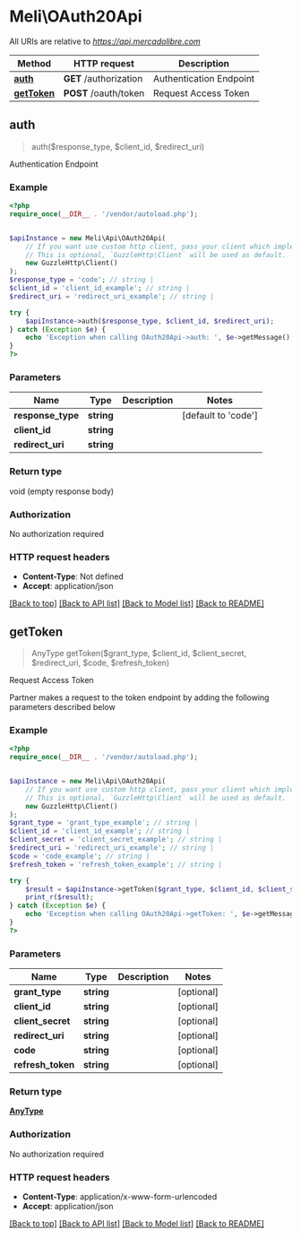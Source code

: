 # Meli\OAuth20Api

All URIs are relative to *https://api.mercadolibre.com*

Method | HTTP request | Description
------------- | ------------- | -------------
[**auth**](OAuth20Api.md#auth) | **GET** /authorization | Authentication Endpoint
[**getToken**](OAuth20Api.md#getToken) | **POST** /oauth/token | Request Access Token



## auth

> auth($response_type, $client_id, $redirect_uri)

Authentication Endpoint

### Example

```php
<?php
require_once(__DIR__ . '/vendor/autoload.php');


$apiInstance = new Meli\Api\OAuth20Api(
    // If you want use custom http client, pass your client which implements `GuzzleHttp\ClientInterface`.
    // This is optional, `GuzzleHttp\Client` will be used as default.
    new GuzzleHttp\Client()
);
$response_type = 'code'; // string | 
$client_id = 'client_id_example'; // string | 
$redirect_uri = 'redirect_uri_example'; // string | 

try {
    $apiInstance->auth($response_type, $client_id, $redirect_uri);
} catch (Exception $e) {
    echo 'Exception when calling OAuth20Api->auth: ', $e->getMessage(), PHP_EOL;
}
?>
```

### Parameters


Name | Type | Description  | Notes
------------- | ------------- | ------------- | -------------
 **response_type** | **string**|  | [default to &#39;code&#39;]
 **client_id** | **string**|  |
 **redirect_uri** | **string**|  |

### Return type

void (empty response body)

### Authorization

No authorization required

### HTTP request headers

- **Content-Type**: Not defined
- **Accept**: application/json

[[Back to top]](#) [[Back to API list]](../../README.md#documentation-for-api-endpoints)
[[Back to Model list]](../../README.md#documentation-for-models)
[[Back to README]](../../README.md)


## getToken

> AnyType getToken($grant_type, $client_id, $client_secret, $redirect_uri, $code, $refresh_token)

Request Access Token

Partner makes a request to the token endpoint by adding the following parameters described below

### Example

```php
<?php
require_once(__DIR__ . '/vendor/autoload.php');


$apiInstance = new Meli\Api\OAuth20Api(
    // If you want use custom http client, pass your client which implements `GuzzleHttp\ClientInterface`.
    // This is optional, `GuzzleHttp\Client` will be used as default.
    new GuzzleHttp\Client()
);
$grant_type = 'grant_type_example'; // string | 
$client_id = 'client_id_example'; // string | 
$client_secret = 'client_secret_example'; // string | 
$redirect_uri = 'redirect_uri_example'; // string | 
$code = 'code_example'; // string | 
$refresh_token = 'refresh_token_example'; // string | 

try {
    $result = $apiInstance->getToken($grant_type, $client_id, $client_secret, $redirect_uri, $code, $refresh_token);
    print_r($result);
} catch (Exception $e) {
    echo 'Exception when calling OAuth20Api->getToken: ', $e->getMessage(), PHP_EOL;
}
?>
```

### Parameters


Name | Type | Description  | Notes
------------- | ------------- | ------------- | -------------
 **grant_type** | **string**|  | [optional]
 **client_id** | **string**|  | [optional]
 **client_secret** | **string**|  | [optional]
 **redirect_uri** | **string**|  | [optional]
 **code** | **string**|  | [optional]
 **refresh_token** | **string**|  | [optional]

### Return type

[**AnyType**](../Model/AnyType.md)

### Authorization

No authorization required

### HTTP request headers

- **Content-Type**: application/x-www-form-urlencoded
- **Accept**: application/json

[[Back to top]](#) [[Back to API list]](../../README.md#documentation-for-api-endpoints)
[[Back to Model list]](../../README.md#documentation-for-models)
[[Back to README]](../../README.md)

